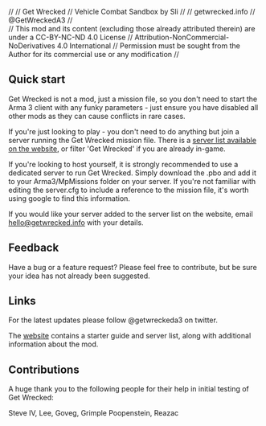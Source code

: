 //
//     Get Wrecked
//     Vehicle Combat Sandbox by Sli
//
//     getwrecked.info
//     @GetWreckedA3
//     
//     This mod and its content (excluding those already attributed therein) are under a CC-BY-NC-ND 4.0 License
//     Attribution-NonCommercial-NoDerivatives 4.0 International
//     Permission must be sought from the Author for its commercial use or any modification
// 

## Quick start

Get Wrecked is not a mod, just a mission file, so you don't need to start the Arma 3 client with any funky parameters - just ensure you have disabled all other mods as they can cause conflicts in rare cases.

If you're just looking to play - you don't need to do anything but join a server running the Get Wrecked mission file. There is a [server list available on the website](http://getwrecked.info#play), or filter 'Get Wrecked' if you are already in-game.

If you're looking to host yourself, it is strongly recommended to use a dedicated server to run Get Wrecked. Simply download the .pbo and add it to your Arma3/MpMissions folder on your server. If you're not familiar with editing the server.cfg to include a reference to the mission file, it's worth using google to find this information.

If you would like your server added to the server list on the website, email hello@getwrecked.info with your details.


## Feedback

Have a bug or a feature request? Please feel free to contribute, but be sure your idea has not already been suggested.


## Links

For the latest updates please follow @getwreckeda3 on twitter.

The [website](http://getwrecked.info) contains a starter guide and server list, along with additional information about the mod.


## Contributions

A huge thank you to the following people for their help in initial testing of Get Wrecked:

Steve IV, Lee, Goveg, Grimple Poopenstein, Reazac

